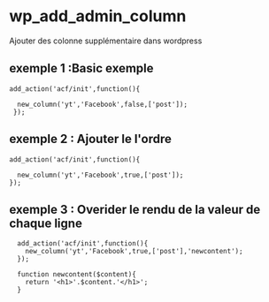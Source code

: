 # wp_add_admin_column
Ajouter des colonne supplémentaire dans wordpress

## exemple 1 :Basic exemple 
	
  ```
  add_action('acf/init',function(){

    new_column('yt','Facebook',false,['post']);	
   });
  ```
  
## exemple 2 : Ajouter le l'ordre
  ```
 add_action('acf/init',function(){

    new_column('yt','Facebook',true,['post']);	
  });
  ```
  
## exemple 3 : Overider le rendu de la valeur de chaque ligne

```
  add_action('acf/init',function(){
    new_column('yt','Facebook',true,['post'],'newcontent');	
  });

  function newcontent($content){
    return '<h1>'.$content.'</h1>';
  }
```
